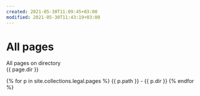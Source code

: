 ```yaml
---
created: 2021-05-30T11:09:45+03:00
modified: 2021-05-30T11:43:19+03:00
---
```


# All pages

All pages on directory  
{{ page.dir }}

{% for p in site.collections.legal.pages %}
{{ p.path }} - {{ p.dir }}
{% endfor %}
